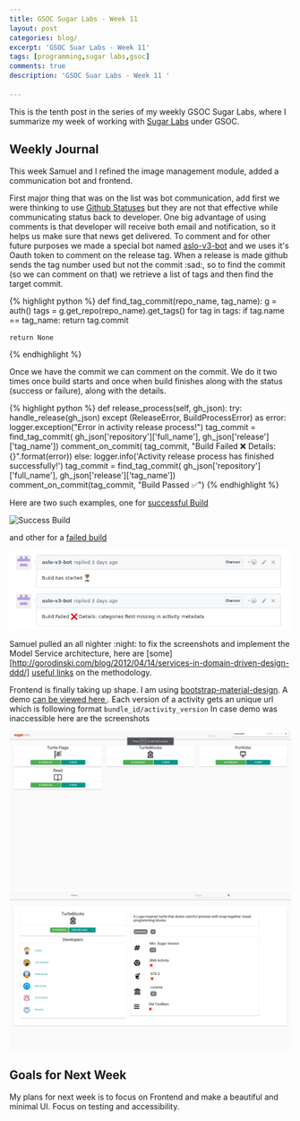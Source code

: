 ```yaml
---
title: GSOC Sugar Labs - Week 11
layout: post
categories: blog/
excerpt: 'GSOC Suar Labs - Week 11'
tags: [programming,sugar labs,gsoc]
comments: true
description: 'GSOC Suar Labs - Week 11 '

---
```

This is the tenth post in the series of my weekly GSOC Sugar Labs, where I summarize my week of working with [Sugar Labs](https://www.sugarlabs.org) under GSOC.

## Weekly Journal 
This week Samuel and I refined the image management module, added a communication bot and frontend. 

First major thing that was on the list was bot communication, add first we were thinking to use [Github Statuses](https://developer.github.com/v3/repos/statuses/) but they are not that effective while communicating status back to developer. One big advantage of using comments is that developer will receive both email and notification, so it helps us make sure that news get delivered. To comment and for other future purposes we made a special bot named [aslo-v3-bot](https://github.com/aslo-v3-bot) and we uses it's Oauth token to comment on the release tag. When a release is made github sends the tag number used but not the commit :sad:, so to find the commit (so we can comment on that) we retrieve a list of tags and then find the target commit. 

{% highlight python %}
def find_tag_commit(repo_name, tag_name):
    g = auth()
    tags = g.get_repo(repo_name).get_tags()
    for tag in tags:
        if tag.name == tag_name:
            return tag.commit

    return None
{% endhighlight %}

Once we have the commit we can comment on the commit. We do it two times once build starts and once when build finishes along with the status (success or failure), along with the details.

{% highlight python %}
def release_process(self, gh_json):
    try:
        handle_release(gh_json)
    except (ReleaseError, BuildProcessError) as error:
        logger.exception("Error in activity release process!")
        tag_commit = find_tag_commit(
            gh_json['repository']['full_name'], gh_json['release']['tag_name'])
        comment_on_commit(
            tag_commit, "Build Failed :x: Details:  {}".format(error))
    else:
        logger.info('Activity release process has finished successfully!')
        tag_commit = find_tag_commit(
            gh_json['repository']['full_name'], gh_json['release']['tag_name'])
        comment_on_commit(tag_commit, "Build Passed :white_check_mark:")
{% endhighlight %}

Here are two such examples, one for [successful Build](https://github.com/sugarlabs-test/activity-turtleart-gtk3/commit/4469d77e9e3a173325ca1e647c3b3d4365b91873#commitcomment-23072564)

<img src="/images/gsoc-week-11/success.png" alt="Success Build">

and other for a [failed build](https://github.com/sugarlabs-test/browse-activity/commit/0a927969bade8bfd07d70e2c930351323f6b3fa2#commitcomment-23072507)


<img src="/images/gsoc-week-11/failure.png" alt="Failed Build">



Samuel pulled an all nighter :night: to fix the screenshots and implement the Model Service architecture, here are [some][http://gorodinski.com/blog/2012/04/14/services-in-domain-driven-design-ddd/] [useful links](https://lostechies.com/jimmybogard/2008/08/21/services-in-domain-driven-design/) on the methodology.

Frontend is finally taking up shape. I am using [bootstrap-material-design](https://github.com/FezVrasta/bootstrap-material-design). 
A demo [can be viewed here ](http://aslo.jatindhankhar.in:5000/).
Each version of a activity gets an unique url which is following format `bundle_id/activity_version`
In case demo was inaccessible here are the screenshots

<img src="/images/gsoc-how-aslo-works/index.png" alt="Index Page">

<img src="/images/gsoc-how-aslo-works/detail.png" alt="Detail Page">

## Goals for Next Week
My plans for next week is to focus on Frontend and make a beautiful and minimal UI. Focus on testing and accessibility.

